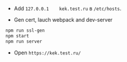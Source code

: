 - Add `127.0.0.1    kek.test.ru` в `/etc/hosts`.  

- Gen cert, lauch webpack and dev-server
```bash
npm run ssl-gen
npm start
npm run server
```
      
- Open `https://kek.test.ru/`
